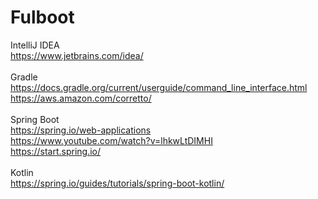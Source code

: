 # Fulboot
IntelliJ IDEA
<br/>https://www.jetbrains.com/idea/
<br/>
<br/>Gradle
<br/>https://docs.gradle.org/current/userguide/command_line_interface.html
<br/>https://aws.amazon.com/corretto/
<br/>
<br/>Spring Boot
<br/>https://spring.io/web-applications
<br/>https://www.youtube.com/watch?v=lhkwLtDIMHI
<br/>https://start.spring.io/
<br/>
<br/>Kotlin
<br/>https://spring.io/guides/tutorials/spring-boot-kotlin/
